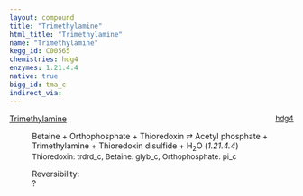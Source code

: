 ```yaml
---
layout: compound
title: "Trimethylamine"
html_title: "Trimethylamine"
name: "Trimethylamine"
kegg_id: C00565
chemistries: hdg4
enzymes: 1.21.4.4
native: true
bigg_id: tma_c
indirect_via: 
---
```

<dl><dt class='rs-product'><a href='/compounds/C00565' class='link-dark' data-bs-toggle='tooltip' data-bs-html='true' data-bs-title='KEGG: C00565'>Trimethylamine</a><span style='float: right; max-width: 40%'><a href='/chemistries/hdg4' class='link-dark opacity-50' style='font-size: small; word-wrap: anywhere;'>hdg4</a></span></dt><dd><p>Betaine + Orthophosphate + Thioredoxin &#8644; Acetyl phosphate + Trimethylamine + Thioredoxin disulfide + H<sub>2</sub>O (<i>1.21.4.4</i>)<br /><span style='font-size: small;'><span data-bs-toggle='tooltip' data-bs-html='true' data-bs-title='KEGG: C00342'>Thioredoxin</span>: trdrd_c, <span data-bs-toggle='tooltip' data-bs-html='true' data-bs-title='KEGG: C00719'>Betaine</span>: glyb_c, <span data-bs-toggle='tooltip' data-bs-html='true' data-bs-title='KEGG: C00009'>Orthophosphate</span>: pi_c</span><br /><div class="reversibility_info">Reversibility: <div class="progress"><div class="progress-bar bg-light" role="progressbar" style="width: 100%" aria-valuenow="0" aria-valuemin="0" aria-valuemax="100"></div></div><span>?</span><div class="progress"><div class="progress-bar bg-light" role="progressbar" style="width: 100%" aria-valuenow="0" aria-valuemin="0" aria-valuemax="10"></div></div></div></p><dl></dl></dd></dl>